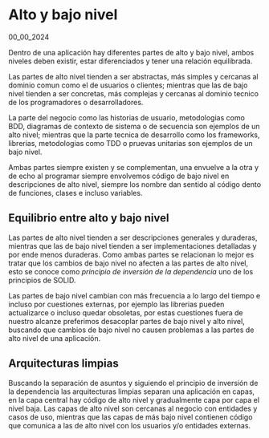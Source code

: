 # Alto y bajo nivel
00_00_2024

Dentro de una aplicación hay diferentes partes de alto y bajo nivel, ambos niveles deben existir, estar diferenciados y tener una relación equilibrada.

Las partes de alto nivel tienden a ser abstractas, más simples y cercanas al dominio comun como el de usuarios o clientes; mientras que las de bajo nivel tienden a ser concretas, más complejas y cercanas al dominio tecnico de los programadores o desarrolladores.

La parte del negocio como las historias de usuario, metodologias como BDD, diagramas de contexto de sistema o de secuencia son ejemplos de un alto nivel; mientras que la parte tecnica de desarrollo como los frameworks, librerias, metodologias como TDD o pruevas unitarias son ejemplos de un bajo nivel.

Ambas partes siempre existen y se complementan, una envuelve a la otra y de echo al programar siempre envolvemos código de bajo nivel en descripciones de alto nivel, siempre los nombre dan sentido al código dento de funciones, clases e incluso variables.

## Equilibrio entre alto y bajo nivel

Las partes de alto nivel tienden a ser descripciones generales y duraderas, mientras que las de bajo nivel tienden a ser implementaciones detalladas y por ende menos duraderas. Como ambas partes se relacionan lo mejor es tratar que los cambios de bajo nivel no afecten a las partes de alto nivel, esto se conoce como *principio de inversión de la dependencia* uno de los principios de SOLID.

Las partes de bajo nivel cambian con más frecuencia a lo largo del tiempo e incluso por cuestiones externas, por ejemplo las librerias pueden actualizarce o incluso quedar obsoletas, por estas cuestiones fuera de nuestro alcanze preferimos desacoplar partes de bajo nivel y alto nivel, buscando que cambios de bajo nivel no causen problemas a las partes de alto nivel de una aplicación. 

## Arquitecturas limpias

Buscando la separación de asuntos y siguiendo el principio de inversión de la dependencia las arquitecturas limpias separan una aplicación en capas, en la capa central hay código de alto nivel y gradualmente capa por capa el nivel baja. Las capas de alto nivel son cercanas al negocio con entidades y casos de uso, mientras que las capas de más bajo nivel contienen código que comunica a las de alto nivel con los usuarios y/o entidades externas. 